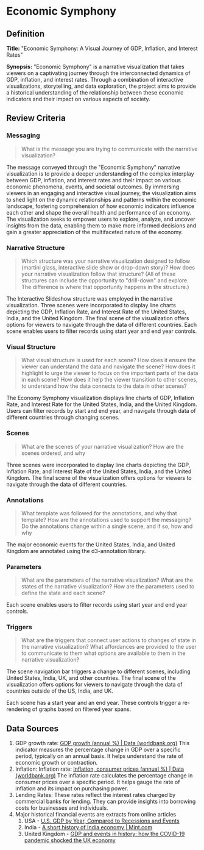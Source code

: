 # Economic Symphony

## Definition

**Title:** "Economic Symphony: A Visual Journey of GDP, Inflation, and Interest Rates"

**Synopsis:**
"Economic Symphony" is a narrative visualization that takes viewers on a captivating journey through the interconnected dynamics of GDP, inflation, and interest rates. Through a combination of interactive visualizations, storytelling, and data exploration, the project aims to provide a historical understanding of the relationship between these economic indicators and their impact on various aspects of society.

## Review Criteria

### Messaging

> What is the message you are trying to communicate with the narrative visualization?
> 

The message conveyed through the "Economic Symphony" narrative visualization is to provide a deeper understanding of the complex interplay between GDP, inflation, and interest rates and their impact on various economic phenomena, events, and societal outcomes. By immersing viewers in an engaging and interactive visual journey, the visualization aims to shed light on the dynamic relationships and patterns within the economic landscape, fostering comprehension of how economic indicators influence each other and shape the overall health and performance of an economy. The visualization seeks to empower users to explore, analyze, and uncover insights from the data, enabling them to make more informed decisions and gain a greater appreciation of the multifaceted nature of the economy.

### Narrative Structure

> Which structure was your narrative visualization designed to follow (martini glass, interactive slide show or drop-down story)? How does your narrative visualization follow that structure? (All of these structures can include the opportunity to "drill-down" and explore. The difference is where that opportunity happens in the structure.)
> 

The Interactive Slideshow structure was employed in the narrative visualization. Three scenes were incorporated to display line charts depicting the GDP, Inflation Rate, and Interest Rate of the United States, India, and the United Kingdom. The final scene of the visualization offers options for viewers to navigate through the data of different countries. Each scene enables users to filter records using start year and end year controls.

### Visual Structure

> What visual structure is used for each scene? How does it ensure the viewer can understand the data and navigate the scene? How does it highlight to urge the viewer to focus on the important parts of the data in each scene? How does it help the viewer transition to other scenes, to understand how the data connects to the data in other scenes?
> 

The Economy Symphony visualization displays line charts of GDP, Inflation Rate, and Interest Rate for the United States, India, and the United Kingdom. Users can filter records by start and end year, and navigate through data of different countries through changing scenes.

### Scenes

> What are the scenes of your narrative visualization? How are the scenes ordered, and why
> 

Three scenes were incorporated to display line charts depicting the GDP, Inflation Rate, and Interest Rate of the United States, India, and the United Kingdom. The final scene of the visualization offers options for viewers to navigate through the data of different countries.

### Annotations

> What template was followed for the annotations, and why that template? How are the annotations used to support the messaging? Do the annotations change within a single scene, and if so, how and why
> 

The major economic events for the United States, India, and United Kingdom are annotated using the d3-annotation library.

### Parameters

> What are the parameters of the narrative visualization? What are the states of the narrative visualization? How are the parameters used to define the state and each scene?
> 

Each scene enables users to filter records using start year and end year controls.

### Triggers

> What are the triggers that connect user actions to changes of state in the narrative visualization? What affordances are provided to the user to communicate to them what options are available to them in the narrative visualization?
> 

The scene navigation bar triggers a change to different scenes, including United States, India, UK, and other countries. The final scene of the visualization offers options for viewers to navigate through the data of countries outside of the US, India, and UK.

Each scene has a start year and an end year. These controls trigger a re-rendering of graphs based on filtered year spans.

## Data Sources

1. GDP growth rate: [GDP growth (annual %) | Data (worldbank.org)](https://data.worldbank.org/indicator/NY.GDP.MKTP.KD.ZG) This indicator measures the percentage change in GDP over a specific period, typically on an annual basis. It helps understand the rate of economic growth or contraction.
2. Inflation: Inflation rate: [Inflation, consumer prices (annual %) | Data (worldbank.org)](https://data.worldbank.org/indicator/FP.CPI.TOTL.ZG) The inflation rate calculates the percentage change in consumer prices over a specific period. It helps gauge the rate of inflation and its impact on purchasing power.
3. Lending Rates: These rates reflect the interest rates charged by commercial banks for lending. They can provide insights into borrowing costs for businesses and individuals.
4. Major historical financial events are extracts from online articles
    1. USA - [U.S. GDP by Year, Compared to Recessions and Events](https://www.thebalancemoney.com/us-gdp-by-year-3305543)
    2. India - [A short history of India economy | Mint.com](https://www.livemint.com/news/india/a-short-history-of-indian-economy-1947-2019-tryst-with-destiny-other-stories-1565801528109.html)
    3. United Kingdom - [GDP and events in history: how the COVID-19 pandemic shocked the UK economy](https://www.ons.gov.uk/economy/grossdomesticproductgdp/articles/gdpandeventsinhistoryhowthecovid19pandemicshockedtheukeconomy/2022-05-24)
